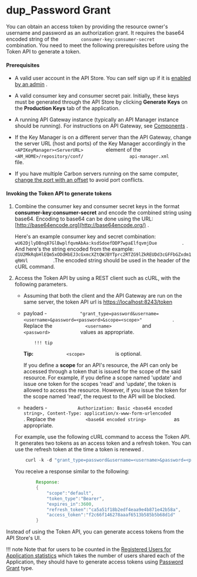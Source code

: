# dup\_Password Grant

You can obtain an access token by providing the resource owner's username and password as an authorization grant. It requires the base64 encoded string of the `         consumer-key:consumer-secret        ` combination. You need to meet the following prerequisites before using the Token API to generate a token.

#### Prerequisites

-   A valid user account in the API Store. You can self sign up if it is [enabled by an admin](https://docs.wso2.com/display/AM260/Customizing+the+API+Store#CustomizingtheAPIStore-Enablingselfsign-up) .
-   A valid consumer key and consumer secret pair. Initially, these keys must be generated through the API Store by clicking **Generate Keys** on the **Production Keys** tab of the application.
-   A running API Gateway instance (typically an API Manager instance should be running). For instructions on API Gateway, see [Components](https://docs.wso2.com/display/AM260/Key+Concepts#KeyConcepts-APIManagercomponents) .

-   If the Key Manager is on a different server than the API Gateway, change the server URL (host and ports) of the Key Manager accordingly in the `          <APIKeyManager><ServerURL>         ` element of the `          <AM_HOME>/repository/conf/         ` `          api-manager.xml         ` file.
-   If you have multiple Carbon servers running on the same computer, [change the port with an offset](https://docs.wso2.com/display/AM260/Changing+the+Default+Ports+with+Offset) to avoid port conflicts.

#### Invoking the Token API to generate tokens

1.  Combine the consumer key and consumer secret keys in the format **consumer-key:consumer-secret** and encode the combined string using base64. Encoding to base64 can be done using the URL: [http://base64encode.org](http://base64encode.org/) .

    Here's an example consumer key and secret combination: `           wU62DjlyDBnq87GlBwplfqvmAbAa:ksdSdoefDDP7wpaElfqvmjDue          ` . And here's the string encoded from the example: `           d1U2MkRqbHlEQm5xODdHbEJ3cGxmcXZtQWJBYTprc2RTZG9lZkREUDd3cGFFbGZxdm1qRHVl          ` .The encoded string should be used in the header of the cURL command.

2.  Access the Token API by using a REST client such as cURL, with the following parameters.

    -   Assuming that both the client and the API Gateway are run on the same server, the token API url is [https://localhost:8243/token](https://localhost:8243/login)
    -   payload - `             "grant_type=password&username=<username>&password=<password>&scope=<scope>"            ` . Replace the `             <username>            ` and `             <password>            ` values as appropriate.

                !!! tip
        **Tip:** `             <scope>            ` is optional.

        If you define a **scope** for an API's resource, the API can only be accessed through a token that is issued for the scope of the said resource. For example, if you define a scope named 'update' and issue one token for the scopes 'read' and 'update', the token is allowed to access the resource. However, if you issue the token for the scope named 'read', the request to the API will be blocked.


    -   headers - `            Authorization: Basic <base64 encoded string>, Content-Type: application/x-www-form-urlencoded           ` . Replace the `            <base64 encoded string>           ` as appropriate.

    For example, use the following cURL command to access the Token API. It generates two tokens as an access token and a refresh token. You can use the refresh token at the time a token is renewed .

    ``` java
        curl -k -d "grant_type=password&username=<username>&password=<password>" -H "Authorization: Basic d1U2MkRqbHlEQm5xODdHbEJ3cGxmcXZtQWJBYTprc2RTZG9lZkREUDd3cGFFbGZxdm1qRHVl" -H "Content-Type: application/x-www-form-urlencoded" https://localhost:8243/token
    ```

    You receive a response similar to the following:

    ``` java
            Response:
            {
                "scope":"default",
                "token_type":"Bearer",
                "expires_in":3600,
                "refresh_token":"ca5a51f18b2edf4eaa9e4b871e42b58a",
                "access_token":"f2c66f146278aaaf6513b585b5b68d1d"
            }
    ```

Instead of using the Token API, you can generate access tokens from the API Store's UI.

!!! note
Note that for users to be counted in the [Registered Users for Application statistics](https://docs.wso2.com/display/AM260/Viewing+API+Statistics#ViewingAPIStatistics-topUsers) which takes the number of users shared each of the Application, they should have to generate access tokens using [Password Grant](https://docs.wso2.com/display/AM210/Password+Grant) type.


